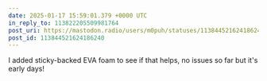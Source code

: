 ```yaml
---
date: 2025-01-17 15:59:01.379 +0000 UTC
in_reply_to: 113822205509981764
post_uri: https://mastodon.radio/users/m0puh/statuses/113844521624186240
post_id: 113844521624186240
---
```

I added sticky-backed EVA foam to see if that helps, no issues so far but it's early days!


